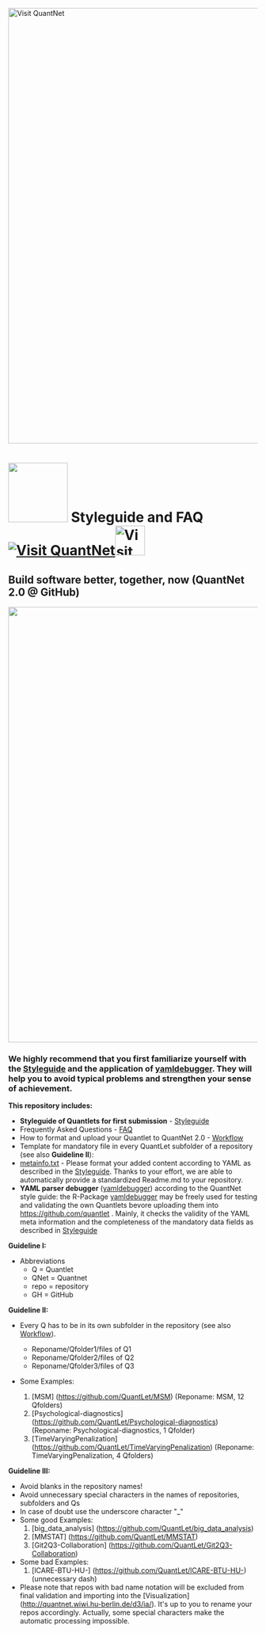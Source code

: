 
[<img src="https://github.com/QuantLet/Styleguide-and-FAQ/blob/master/pictures/banner.png" width="880" alt="Visit QuantNet">](http://quantlet.de/index.php?p=info)

# <img src="pictures/githublogo.png" width="120" /> **Styleguide and FAQ** [<img src="https://github.com/QuantLet/Styleguide-and-Validation-procedure/blob/master/pictures/qloqo.png" alt="Visit QuantNet">](http://quantlet.de/)[<img src="https://github.com/QuantLet/Styleguide-and-Validation-procedure/blob/master/pictures/QN2.png" width="60" alt="Visit QuantNet 2.0">](http://quantlet.de/d3/ia)


## Build software better, together, now (QuantNet 2.0 @ GitHub)
<img src="pictures/RapidPrototyping.png" width="880" />

### We highly recommend that you first familiarize yourself with the [Styleguide](Styleguide.md) and the application of [yamldebugger](https://github.com/lborke/yamldebugger). They will help you to avoid typical problems and strengthen your sense of achievement.

__This repository includes:__
- __Styleguide of Quantlets for first submission__ - [Styleguide](Styleguide.md)
- Frequently Asked Questions - [FAQ](https://github.com/QuantLet/Styleguide-and-Q-A/wiki)
- How to format and upload your Quantlet to QuantNet 2.0 - [Workflow](QuantNet2.pdf)
- Template for mandatory file in every QuantLet subfolder of a repository (see also __Guideline II__):
 - [metainfo.txt](TEMPLATE_Metainfo.txt)
\- Please format your added content according to YAML as described in the [Styleguide](Styleguide.md). Thanks to your effort, we are able to automatically provide a standardized Readme.md to your repository.
- __YAML parser debugger__ ([yamldebugger](https://github.com/lborke/yamldebugger)) according to the QuantNet style guide:
	the R-Package [yamldebugger](https://github.com/lborke/yamldebugger) may be freely used for testing and validating the own Quantlets
	bevore uploading them into https://github.com/quantlet .
	Mainly, it checks the validity of the YAML meta information and the completeness of the mandatory data fields as described in [Styleguide](Styleguide.md)

	
__Guideline I:__
- Abbreviations
  - Q = Quantlet
  - QNet = Quantnet
  - repo = repository
  - GH = GitHub
  
__Guideline II:__
- Every Q has to be in its own subfolder in the repository (see also [Workflow](QuantNet2.pdf)). 
  - Reponame/Qfolder1/files of Q1
  - Reponame/Qfolder2/files of Q2
  - Reponame/Qfolder3/files of Q3
  
- Some Examples:

  1. [MSM] (https://github.com/QuantLet/MSM) (Reponame: MSM, 12 Qfolders)
  2. [Psychological-diagnostics] (https://github.com/QuantLet/Psychological-diagnostics) (Reponame: Psychological-diagnostics, 1 Qfolder)
  3. [TimeVaryingPenalization] (https://github.com/QuantLet/TimeVaryingPenalization) (Reponame: TimeVaryingPenalization, 4 Qfolders)

__Guideline III:__
- Avoid blanks in the repository names!
- Avoid unnecessary special characters in the names of repositories, subfolders and Qs
- In case of doubt use the underscore character "_"
- Some good Examples:
  1. [big_data_analysis] (https://github.com/QuantLet/big_data_analysis)
  2. [MMSTAT] (https://github.com/QuantLet/MMSTAT)
  3. [Git2Q3-Collaboration] (https://github.com/QuantLet/Git2Q3-Collaboration)
- Some bad Examples:
  1. [lCARE-BTU-HU-] (https://github.com/QuantLet/lCARE-BTU-HU-) (unnecessary dash)
- Please note that repos with bad name notation will be excluded from final validation and importing into the [Visualization] (http://quantnet.wiwi.hu-berlin.de/d3/ia/). It's up to you to rename your repos accordingly. Actually, some special characters make the automatic processing impossible.
